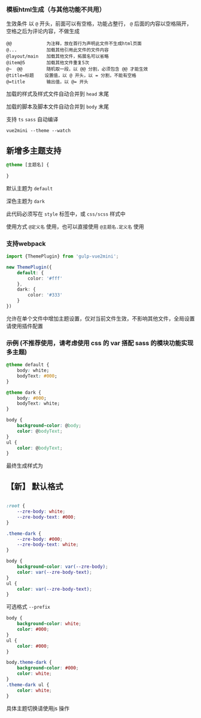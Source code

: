 ### 模板html生成（与其他功能不共用）

生效条件 以 `@` 开头，前面可以有空格，功能占整行， `@` 后面的内容以空格隔开，空格之后为评论内容，不做生成

    @@             为注释，放在首行为声明此文件不生成html页面
    @...           加载其他引用此文件的文件内容
    @layout/main   加载其他文件，拓展名可以省略
    @item@5        加载其他文件重复5次
    @~  @@         随机取一段，以 @@ 分割，必须包含 @@ 才能生效
    @title=标题    设置值，以 @ 开头，以 = 分割，不能有空格
    @=title        输出值，以 @= 开头

加载的样式及样式文件自动合并到 `head` 末尾

加载的脚本及脚本文件自动合并到 `body` 末尾

支持 `ts` `sass` 自动编译

```
vue2mini --theme --watch

```

## 新增多主题支持

```css
@theme [主题名] {
    
}
```
默认主题为 `default`

深色主题为 `dark`

此代码必须写在  `style` 标签中，或 `css/scss` 样式中

使用方式 `@定义名` 使用，也可以直接使用 `@主题名.定义名` 使用

### 支持webpack

```ts
import {ThemePlugin} from 'gulp-vue2mini';

new ThemePlugin({
    default: {
        color: '#fff'
    },
    dark: {
        color: '#333'
    }
})
```

允许在单个文件中增加主题设置，仅对当前文件生效，不影响其他文件，全局设置请使用插件配置

### ~~示例~~ (不推荐使用，请考虑使用 css 的 var 搭配 sass 的模块功能实现多主题)

```css
@theme default {
    body: white;
    bodyText: #000;
}

@theme dark {
    body: #000;
    bodyText: white;
}

body {
    background-color: @body;
    color: @bodyText;
}
ul {
    color: @bodyText;
}
```

最终生成样式为

 ## 【新】 默认格式

```css

:root {
    --zre-body: white;
    --zre-body-text: #000;
}

.theme-dark {
    --zre-body: #000;
    --zre-body-text: white;
}

body {
    background-color: var(--zre-body);
    color: var(--zre-body-text);
}
ul {
    color: var(--zre-body-text);
}


```

可选格式 `--prefix`

```css
body {
    background-color: white;
    color: #000;
}
ul {
    color: #000;
}

body.theme-dark {
    background-color: #000;
    color: white;
}
.theme-dark ul {
    color: white;
}
```
具体主题切换请使用js 操作

